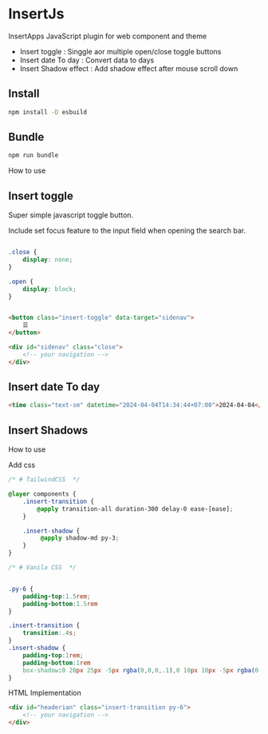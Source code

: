 # InsertJs

InsertApps JavaScript plugin for web component and theme

- Insert toggle : Singgle aor multiple open/close toggle buttons
- Insert date To day : Convert data to days
- Insert Shadow effect : Add shadow effect after mouse scroll down 

## Install

```bash
npm install -D esbuild
```

## Bundle

```bash
npm run bundle
```

How to use

## Insert toggle

Super simple javascript toggle button. 

Include set focus feature to the input field when opening the search bar.

```css

.close {
    display: none;
}

.open {
    display: block;
}
```

```html

<button class="insert-toggle" data-target="sidenav">
    ☰
</button>

<div id="sidenav" class="close">
    <!-- your navigation -->
</div>

```
## Insert date To day

```html
<time class="text-sm" datetime="2024-04-04T14:34:44+07:00">2024-04-04</time>
```

## Insert Shadows

How to use

Add css

```css
/* # TailwindCSS  */

@layer components {
	.insert-transition {
        @apply transition-all duration-300 delay-0 ease-[ease];
	}

	.insert-shadow {
		 @apply shadow-md py-3;
	}
}
```

```css
/* # Vanila CSS  */


.py-6 {
    padding-top:1.5rem;
    padding-bottom:1.5rem
}

.insert-transition {
    transition:.4s;
}
.insert-shadow {
    padding-top:1rem;
    padding-bottom:1rem
    box-shadow:0 20px 25px -5px rgba(0,0,0,.1),0 10px 10px -5px rgba(0,0,0,.04);
}
```
HTML Implementation

```html
<div id="headerian" class="insert-transition py-6">
    <!-- your navigation -->
</div>
```

